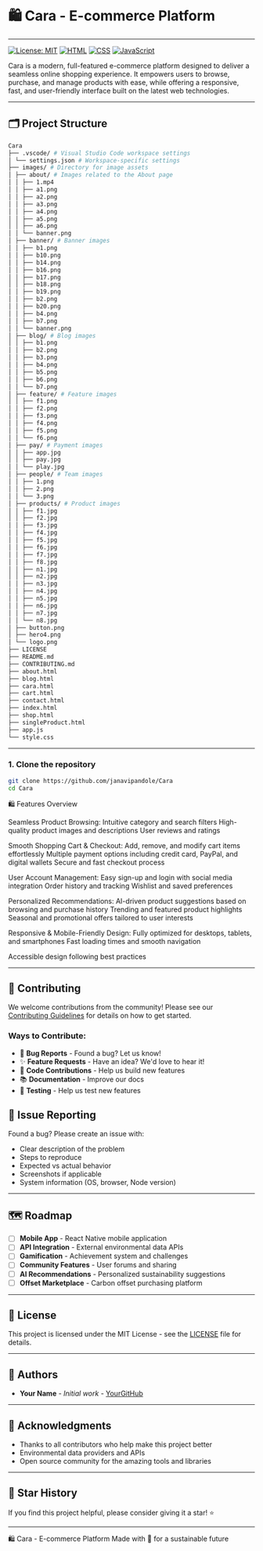 # 🛍️ Cara - E-commerce Platform

---

[![License: MIT](https://img.shields.io/badge/License-MIT-yellow.svg)](https://opensource.org/licenses/MIT)
[![HTML](https://img.shields.io/badge/HTML5-E34F26.svg?&logo=html5&logoColor=white)](https://developer.mozilla.org/en-US/docs/Web/HTML)
[![CSS](https://img.shields.io/badge/CSS3-1572B6.svg?&logo=css3&logoColor=white)](https://developer.mozilla.org/en-US/docs/Web/CSS)
[![JavaScript](https://img.shields.io/badge/JavaScript-F7DF1E.svg?&logo=javascript&logoColor=black)](https://developer.mozilla.org/en-US/docs/Web/JavaScript)


Cara is a modern, full-featured e-commerce platform designed to deliver a seamless online shopping experience. It empowers users to browse, purchase, and manage products with ease, while offering a responsive, fast, and user-friendly interface built on the latest web technologies.

---

## 🗂️ Project Structure

```bash
Cara
├── .vscode/ # Visual Studio Code workspace settings
│ └── settings.json # Workspace-specific settings
├── images/ # Directory for image assets
│ ├── about/ # Images related to the About page
│ │ ├── 1.mp4
│ │ ├── a1.png
│ │ ├── a2.png
│ │ ├── a3.png
│ │ ├── a4.png
│ │ ├── a5.png
│ │ ├── a6.png
│ │ └── banner.png
│ ├── banner/ # Banner images
│ │ ├── b1.png
│ │ ├── b10.png
│ │ ├── b14.png
│ │ ├── b16.png
│ │ ├── b17.png
│ │ ├── b18.png
│ │ ├── b19.png
│ │ ├── b2.png
│ │ ├── b20.png
│ │ ├── b4.png
│ │ ├── b7.png
│ │ └── banner.png
│ ├── blog/ # Blog images
│ │ ├── b1.png
│ │ ├── b2.png
│ │ ├── b3.png
│ │ ├── b4.png
│ │ ├── b5.png
│ │ ├── b6.png
│ │ └── b7.png
│ ├── feature/ # Feature images
│ │ ├── f1.png
│ │ ├── f2.png
│ │ ├── f3.png
│ │ ├── f4.png
│ │ ├── f5.png
│ │ └── f6.png
│ ├── pay/ # Payment images
│ │ ├── app.jpg
│ │ ├── pay.jpg
│ │ └── play.jpg
│ ├── people/ # Team images
│ │ ├── 1.png
│ │ ├── 2.png
│ │ └── 3.png
│ ├── products/ # Product images
│ │ ├── f1.jpg
│ │ ├── f2.jpg
│ │ ├── f3.jpg
│ │ ├── f4.jpg
│ │ ├── f5.jpg
│ │ ├── f6.jpg
│ │ ├── f7.jpg
│ │ ├── f8.jpg
│ │ ├── n1.jpg
│ │ ├── n2.jpg
│ │ ├── n3.jpg
│ │ ├── n4.jpg
│ │ ├── n5.jpg
│ │ ├── n6.jpg
│ │ ├── n7.jpg
│ │ └── n8.jpg
│ ├── button.png
│ ├── hero4.png
│ └── logo.png
├── LICENSE
├── README.md
├── CONTRIBUTING.md
├── about.html
├── blog.html
├── cara.html
├── cart.html
├── contact.html
├── index.html
├── shop.html
├── singleProduct.html
├── app.js
└── style.css
```
---


### 1. Clone the repository
```bash
git clone https://github.com/janavipandole/Cara
cd Cara
```

🛍️ Features Overview

Seamless Product Browsing:
Intuitive category and search filters
High-quality product images and descriptions
User reviews and ratings

Smooth Shopping Cart & Checkout:
Add, remove, and modify cart items effortlessly
Multiple payment options including credit card, PayPal, and digital wallets
Secure and fast checkout process

User Account Management:
Easy sign-up and login with social media integration
Order history and tracking
Wishlist and saved preferences

Personalized Recommendations:
AI-driven product suggestions based on browsing and purchase history
Trending and featured product highlights
Seasonal and promotional offers tailored to user interests

Responsive & Mobile-Friendly Design:
Fully optimized for desktops, tablets, and smartphones
Fast loading times and smooth navigation

Accessible design following best practices

---

## 🤝 Contributing

We welcome contributions from the community! Please see our [Contributing Guidelines](CONTRIBUTING.md) for details on how to get started.

### Ways to Contribute:
- 🐛 **Bug Reports** - Found a bug? Let us know!
- ✨ **Feature Requests** - Have an idea? We'd love to hear it!
- 🔧 **Code Contributions** - Help us build new features
- 📚 **Documentation** - Improve our docs
- 🧪 **Testing** - Help us test new features

## 🐛 Issue Reporting

Found a bug? Please create an issue with:
- Clear description of the problem
- Steps to reproduce
- Expected vs actual behavior
- Screenshots if applicable
- System information (OS, browser, Node version)

---

## 🗺️ Roadmap

- [ ] **Mobile App** - React Native mobile application
- [ ] **API Integration** - External environmental data APIs
- [ ] **Gamification** - Achievement system and challenges
- [ ] **Community Features** - User forums and sharing
- [ ] **AI Recommendations** - Personalized sustainability suggestions
- [ ] **Offset Marketplace** - Carbon offset purchasing platform

---

## 📄 License

This project is licensed under the MIT License - see the [LICENSE](LICENSE) file for details.

---

## 👥 Authors

- **Your Name** - *Initial work* - [YourGitHub](https://github.com/janavipandole)

---

## 🙏 Acknowledgments

- Thanks to all contributors who help make this project better
- Environmental data providers and APIs
- Open source community for the amazing tools and libraries

---


## 🌟 Star History

If you find this project helpful, please consider giving it a star! ⭐

---

🛍️ Cara - E-commerce Platform
Made with 💚 for a sustainable future

